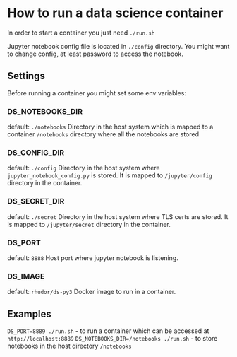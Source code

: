# How to run a data science container

In order to start a container you just need `./run.sh`

Jupyter notebook config file is located in `./config` directory. You might want to change config, at least password to access the notebook.


## Settings

Before running a container you might set some env variables:

### DS_NOTEBOOKS_DIR
default: `./notebooks`
Directory in the host system which is mapped to a container `/notebooks` directory where all the notebooks are stored

### DS_CONFIG_DIR
default: `./config`
Directory in the host system where `jupyter_notebook_config.py` is stored. It is mapped to `/jupyter/config` directory in the container.

### DS_SECRET_DIR
default: `./secret`
Directory in the host system where TLS certs are stored. It is mapped to `/jupyter/secret` directory in the container.

### DS_PORT
default: `8888`
Host port where jupyter notebook is listening.

### DS_IMAGE
default: `rhudor/ds-py3`
Docker image to run in a container.

## Examples
`DS_PORT=8889 ./run.sh` - to run a container which can be accessed at `http://localhost:8889`
`DS_NOTEBOOKS_DIR=/notebooks ./run.sh` - to store notebooks in the host directory `/notebooks`
